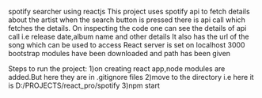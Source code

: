 spotify searcher using reactjs
This project uses spotify api to fetch details about the artist
when the search button is pressed there is api call which fetches the details.
On inspecting the code one can see the details of api call
i.e release date,album name and other details
It also has the url of the song which can be used to access
React server is set on localhost 3000
bootstrap modules have been downloaded and path has been given

Steps to run the project:
1)on creating react app,node modules are added.But here they are in .gitignore files
2)move to the directory i.e here it is D:/PROJECTS/react_pro/spotify
3)npm start
